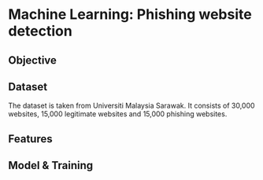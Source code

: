 # Machine Learning: Phishing website detection
## Objective

## Dataset
The dataset is taken from Universiti Malaysia Sarawak. It consists of 30,000 websites, 15,000 legitimate websites and 15,000 phishing websites.
## Features
## Model & Training
